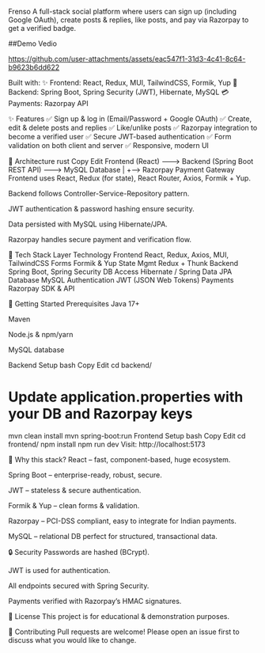 Frenso
A full-stack social platform where users can sign up (including Google OAuth), create posts & replies, like posts, and pay via Razorpay to get a verified badge.

##Demo Vedio

https://github.com/user-attachments/assets/eac547f1-31d3-4c41-8c64-b9623b6dd622


Built with:
✨ Frontend: React, Redux, MUI, TailwindCSS, Formik, Yup
🚀 Backend: Spring Boot, Spring Security (JWT), Hibernate, MySQL
💳 Payments: Razorpay API

✨ Features
✅ Sign up & log in (Email/Password + Google OAuth)
✅ Create, edit & delete posts and replies
✅ Like/unlike posts
✅ Razorpay integration to become a verified user
✅ Secure JWT-based authentication
✅ Form validation on both client and server
✅ Responsive, modern UI

📐 Architecture
rust
Copy
Edit
Frontend (React) ---> Backend (Spring Boot REST API) ---> MySQL Database
                    |
                    +--> Razorpay Payment Gateway
Frontend uses React, Redux (for state), React Router, Axios, Formik + Yup.

Backend follows Controller-Service-Repository pattern.

JWT authentication & password hashing ensure security.

Data persisted with MySQL using Hibernate/JPA.

Razorpay handles secure payment and verification flow.

🔧 Tech Stack
Layer	Technology
Frontend	React, Redux, Axios, MUI, TailwindCSS
Forms	Formik & Yup
State Mgmt	Redux + Thunk
Backend	Spring Boot, Spring Security
DB Access	Hibernate / Spring Data JPA
Database	MySQL
Authentication	JWT (JSON Web Tokens)
Payments	Razorpay SDK & API

🚀 Getting Started
Prerequisites
Java 17+

Maven

Node.js & npm/yarn

MySQL database

Backend Setup
bash
Copy
Edit
cd backend/
# Update application.properties with your DB and Razorpay keys
mvn clean install
mvn spring-boot:run
Frontend Setup
bash
Copy
Edit
cd frontend/
npm install
npm run dev
Visit: http://localhost:5173

📝 Why this stack?
React – fast, component-based, huge ecosystem.

Spring Boot – enterprise-ready, robust, secure.

JWT – stateless & secure authentication.

Formik & Yup – clean forms & validation.

Razorpay – PCI-DSS compliant, easy to integrate for Indian payments.

MySQL – relational DB perfect for structured, transactional data.

🔒 Security
Passwords are hashed (BCrypt).

JWT is used for authentication.

All endpoints secured with Spring Security.

Payments verified with Razorpay’s HMAC signatures.

📄 License
This project is for educational & demonstration purposes.

🤝 Contributing
Pull requests are welcome! Please open an issue first to discuss what you would like to change.
